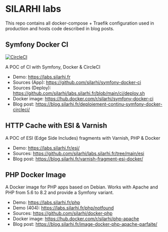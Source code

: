 # SILARHI labs
This repo contains all docker-compose + Traefik configuration used in production and hosts code described in blog posts.

## Symfony Docker CI
[![CircleCI](https://circleci.com/gh/silarhi/symfony-docker-ci.svg?style=svg)](https://circleci.com/gh/silarhi/symfony-docker-ci)

A POC of CI with Symfony, Docker & CircleCI

* Demo: https://labs.silarhi.fr
* Sources (App): https://github.com/silarhi/symfony-docker-ci
* Sources (Deploy): https://github.com/silarhi/labs.silarhi.fr/blob/main/ci/deploy.sh
* Docker image: https://hub.docker.com/r/silarhi/symfony-docker-ci
* Blog post: https://blog.silarhi.fr/deploiement-continu-symfony-docker-circleci/

## HTTP Cache with ESI & Varnish
A POC of ESI (Edge Side Includes) fragments with Varnish, PHP & Docker

* Demo: https://labs.silarhi.fr/esi/
* Sources: https://github.com/silarhi/labs.silarhi.fr/tree/main/esi
* Blog post: https://blog.silarhi.fr/varnish-fragment-esi-docker/

## PHP Docker Image
A Docker image for PHP apps based on Debian. Works with Apache and PHP from 5.6 to 8.2 and provide a Symfony variant.

* Demo: https://labs.silarhi.fr/php
* Demo (404): https://labs.silarhi.fr/php/notfound
* Sources: https://github.com/silarhi/docker-php
* Docker image: https://hub.docker.com/r/silarhi/php-apache
* Blog post: https://blog.silarhi.fr/image-docker-php-apache-parfaite/
